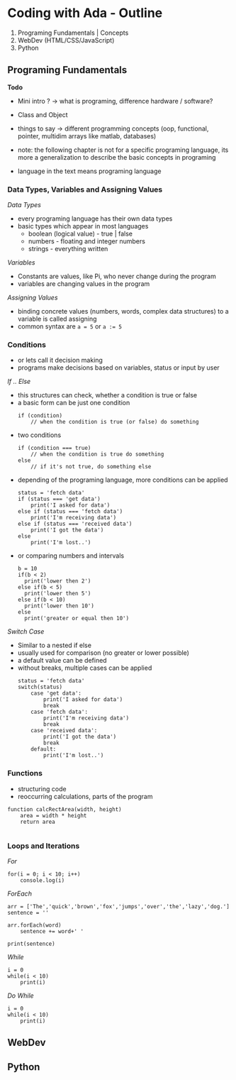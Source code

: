 # Coding with Ada - Outline

1. Programing Fundamentals | Concepts
2. WebDev (HTML/CSS/JavaScript)
3. Python

## Programing Fundamentals

**Todo**

* Mini intro ? -> what is programing, difference hardware / software?
* Class and Object
* things to say -> different programming concepts (oop, functional, pointer, multidim arrays like matlab, databases)


* note: the following chapter is not for a specific programing language, its more a generalization to describe the basic concepts in programing 
* language in the text means programing language 

### Data Types, Variables and Assigning Values

*Data Types* 

* every programing language has their own data types
* basic types which appear in most languages
    - boolean (logical value) - true | false
    - numbers - floating and integer numbers
    - strings - everything written

*Variables*

* Constants are values, like Pi, who never change during the program
* variables are changing values in the program

*Assigning Values*

* binding concrete values (numbers, words, complex data structures) to a variable is called assigning
* common syntax are `a = 5` or `a := 5`
 

### Conditions

* or lets call it decision making
* programs make decisions based on variables, status or input by user

*If .. Else*

* this structures can check, whether a condition is true or false
* a basic form can be just one condition 
    ```
    if (condition) 
        // when the condition is true (or false) do something
    ```
* two conditions
    ```
    if (condition === true) 
        // when the condition is true do something
    else
        // if it's not true, do something else
    ```
* depending of the programing language, more conditions can be applied
    ```
    status = 'fetch data'
    if (status === 'get data') 
        print('I asked for data')
    else if (status === 'fetch data') 
        print('I'm receiving data')
    else if (status === 'received data') 
        print('I got the data')
    else
        print('I'm lost..')
    ```
* or comparing numbers and intervals
    ```
    b = 10
    if(b < 2)
      print('lower then 2')
    else if(b < 5)
      print('lower then 5')
    else if(b < 10)
      print('lower then 10')
    else
      print('greater or equal then 10')
    
    ```

*Switch Case*

* Similar to a nested if else
* usually used for comparison (no greater or lower possible)
* a default value can be defined
* without breaks, multiple cases can be applied
    ```
    status = 'fetch data'
    switch(status)
        case 'get data':
            print('I asked for data')
            break
        case 'fetch data':
            print('I'm receiving data')
            break
        case 'received data':
            print('I got the data')
            break
        default:
            print('I'm lost..')
    ```

### Functions

* structuring code
* reoccurring calculations, parts of the program 

```
function calcRectArea(width, height)
    area = width * height
    return area
    
```

### Loops and Iterations

*For*
```
for(i = 0; i < 10; i++)
    console.log(i)

```
*ForEach* 
```
arr = ['The','quick','brown','fox','jumps','over','the','lazy','dog.']
sentence = ''

arr.forEach(word)
    sentence += word+' '

print(sentence)
```
*While* 
```
i = 0
while(i < 10)
    print(i)

```
*Do While* 
```
i = 0
while(i < 10)
    print(i)

```

## WebDev
## Python

